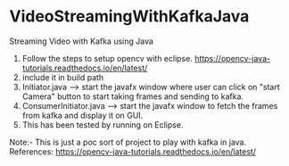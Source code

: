 # VideoStreamingWithKafkaJava

Streaming Video with Kafka using Java

1. Follow the steps to setup opencv with eclipse.
	https://opencv-java-tutorials.readthedocs.io/en/latest/
2. include it in build path
3. Initiator.java --> start the javafx window where user can click on "start Camera" button to start taking frames and sending to kafka.
4. ConsumerInitiator.java --> start the javafx window to fetch the frames from kafka and display it on GUI.
5. This has been tested by running on Eclipse.

Note:- This is just a poc sort of project to play with kafka in java.
References: https://opencv-java-tutorials.readthedocs.io/en/latest/
